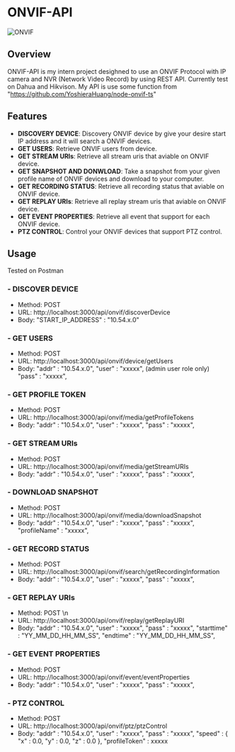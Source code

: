 # ONVIF-API
 
![ONVIF](https://img.shields.io/badge/ONVIF-API-blue.svg)

## Overview

ONVIF-API is my intern project desighned to use an ONVIF Protocol with IP camera and NVR (Network Video Record) by using REST API. Currently test on Dahua and Hikvison. My API is use some function from "https://github.com/YoshieraHuang/node-onvif-ts"
## Features

- **DISCOVERY DEVICE**: Discovery ONVIF device by give your desire start IP address and it will search a ONVIF devices. 
- **GET USERS**: Retrieve ONVIF users from device.
- **GET STREAM URIs**: Retrieve all stream uris that aviable on ONVIF device.
- **GET SNAPSHOT AND DONWLOAD**: Take a snapshot from your given profile name of ONVIF devices and download to your computer.
- **GET RECORDING STATUS**: Retrieve all recording status that aviable on ONVIF device.
- **GET REPLAY URIs**: Retrieve all replay stream uris that aviable on ONVIF device.
- **GET EVENT PROPERTIES**: Retrieve all event that support for each ONVIF device.
- **PTZ CONTROL**: Control your ONVIF devices that support PTZ control.

## Usage
Tested on Postman

### - **DISCOVER DEVICE**
- Method: POST
- URL: http://localhost:3000/api/onvif/discoverDevice
- Body: "START_IP_ADDRESS" : "10.54.x.0"

### - **GET USERS**
- Method: POST
- URL: http://localhost:3000/api/onvif/device/getUsers
- Body: "addr" : "10.54.x.0",
        "user" : "xxxxx", (admin user role only)
        "pass" : "xxxxx",

### - **GET PROFILE TOKEN**
- Method: POST
- URL: http://localhost:3000/api/onvif/media/getProfileTokens
- Body:   "addr" : "10.54.x.0",
        "user" : "xxxxx",
        "pass" : "xxxxx",

### - **GET STREAM URIs**
- Method: POST
- URL: http://localhost:3000/api/onvif/media/getStreamURIs
- Body:   "addr" : "10.54.x.0",
        "user" : "xxxxx",
        "pass" : "xxxxx",

### - **DOWNLOAD SNAPSHOT**
- Method: POST
- URL: http://localhost:3000/api/onvif/media/downloadSnapshot
- Body:   "addr" : "10.54.x.0",
        "user" : "xxxxx",
        "pass" : "xxxxx",
        "profileName" : "xxxxx",

### - **GET RECORD STATUS**
- Method: POST
- URL: http://localhost:3000/api/onvif/search/getRecordingInformation
- Body:   "addr" : "10.54.x.0",
        "user" : "xxxxx",
        "pass" : "xxxxx",

### - **GET REPLAY URIs**
- Method: POST \n
- URL: http://localhost:3000/api/onvif/replay/getReplayURI
- Body:   "addr" : "10.54.x.0",
        "user" : "xxxxx",
        "pass" : "xxxxx",
        "starttime" : "YY_MM_DD_HH_MM_SS",
        "endtime" : "YY_MM_DD_HH_MM_SS",

### - **GET EVENT PROPERTIES**
- Method: POST
- URL: http://localhost:3000/api/onvif/event/eventProperties
- Body:   "addr" : "10.54.x.0",
        "user" : "xxxxx",
        "pass" : "xxxxx",

### - **PTZ CONTROL**
- Method: POST
- URL: http://localhost:3000/api/onvif/ptz/ptzControl
- Body:   "addr" : "10.54.x.0",
        "user" : "xxxxx",
        "pass" : "xxxxx",
        "speed" : {
            "x" : 0.0,
            "y" : 0.0,
            "z" : 0.0
        },
        "profileToken" : xxxxx



